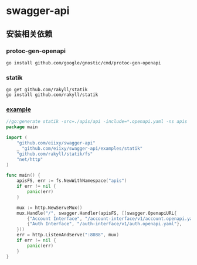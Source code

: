 # swagger-api


## 安装相关依赖

### protoc-gen-openapi
```shell
go install github.com/google/gnostic/cmd/protoc-gen-openapi
```

### statik
```shell
go get github.com/rakyll/statik
go install github.com/rakyll/statik
```

### [example](./examples/main.go)

```go
//go:generate statik -src=./apis/api -include=*.openapi.yaml -ns apis
package main

import (
	"github.com/eiixy/swagger-api"
	_ "github.com/eiixy/swagger-api/examples/statik"
	"github.com/rakyll/statik/fs"
	"net/http"
)

func main() {
	apisFS, err := fs.NewWithNamespace("apis")
	if err != nil {
		panic(err)
	}

	mux := http.NewServeMux()
	mux.Handle("/", swagger.Handler(apisFS, []swagger.OpenapiURL{
		{"Account Interface", "/account-interface/v1/account.openapi.yaml"},
		{"Auth Interface", "/auth-interface/v1/auth.openapi.yaml"},
	}))
	err = http.ListenAndServe(":8088", mux)
	if err != nil {
		panic(err)
	}
}
```